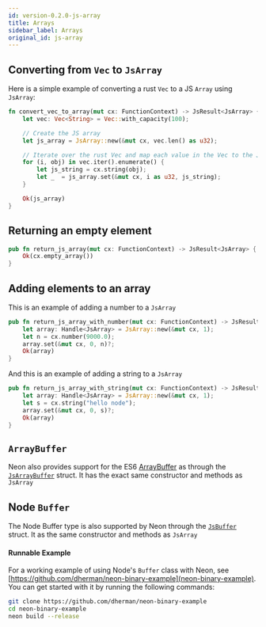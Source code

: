 ```yaml
---
id: version-0.2.0-js-array
title: Arrays
sidebar_label: Arrays
original_id: js-array
---
```


## Converting from `Vec` to `JsArray`

Here is a simple example of converting a rust `Vec` to a JS `Array` using `JsArray`:

```rust
fn convert_vec_to_array(mut cx: FunctionContext) -> JsResult<JsArray> {
    let vec: Vec<String> = Vec::with_capacity(100);

    // Create the JS array
    let js_array = JsArray::new(&mut cx, vec.len() as u32);

    // Iterate over the rust Vec and map each value in the Vec to the JS array
    for (i, obj) in vec.iter().enumerate() {
        let js_string = cx.string(obj);
        let _  = js_array.set(&mut cx, i as u32, js_string);
    }

    Ok(js_array)
}
```

## Returning an empty element

```rust
pub fn return_js_array(mut cx: FunctionContext) -> JsResult<JsArray> {
    Ok(cx.empty_array())
}
```

## Adding elements to an array

This is an example of adding a number to a `JsArray`

```rust
pub fn return_js_array_with_number(mut cx: FunctionContext) -> JsResult<JsArray> {
    let array: Handle<JsArray> = JsArray::new(&mut cx, 1);
    let n = cx.number(9000.0);
    array.set(&mut cx, 0, n)?;
    Ok(array)
}
```

And this is an example of adding a string to a `JsArray`

```rust
pub fn return_js_array_with_string(mut cx: FunctionContext) -> JsResult<JsArray> {
    let array: Handle<JsArray> = JsArray::new(&mut cx, 1);
    let s = cx.string("hello node");
    array.set(&mut cx, 0, s)?;
    Ok(array)
}
```

## `ArrayBuffer`

Neon also provides support for the ES6 [ArrayBuffer](https://developer.mozilla.org/en-US/docs/Web/JavaScript/Reference/Global_Objects/ArrayBuffer) as through the [`JsArrayBuffer`](https://api.neon-bindings.com/neon/prelude/struct.jsarraybuffer) struct. It has the exact same constructor and methods as `JsArray`

## Node `Buffer`

The Node Buffer type is also supported by Neon through the [`JsBuffer`](https://api.neon-bindings.com/neon/prelude/struct.jsbuffer) struct. It as the same constructor and methods as `JsArray`

#### Runnable Example

For a working example of using Node's `Buffer` class with Neon, see [https://github.com/dherman/neon-binary-example](neon-binary-example). You can get started with it by running the following commands:

```bash
git clone https://github.com/dherman/neon-binary-example
cd neon-binary-example
neon build --release
```
